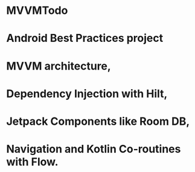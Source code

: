 # MVVMTodo
# Android Best Practices project 
# MVVM architecture, 
# Dependency Injection with Hilt,
# Jetpack Components like Room DB,
# Navigation and Kotlin Co-routines with Flow.

